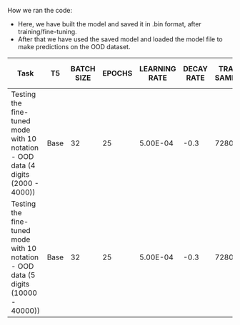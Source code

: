 How we ran the code:

- Here, we have built the model and saved it in .bin format, after training/fine-tuning.
- After that we have used the saved model and loaded the model file to make predictions on the OOD dataset.


| Task | T5 | BATCH SIZE | EPOCHS | LEARNING RATE | DECAY RATE | TRAIN SAMPLE | TRAINING LOSS | VAL SAMPLE | VAL ACCURACY | TEST SAMPLE | TEST ACCURACY | OOD Sample size | OOD TEST ACC | Time For Training | MODEL SAVED BY	| REMARKS	|	
| ------------ | ------------ | ------------ | ------------ | ------------ | ------------ | ------------ | ------------ | ------------ | ------------ | ------------ | ------------ | ------------ | ------------ | ------------ | ------------ | ------------ |
| Testing the fine-tuned mode with 10 notation - OOD data (4 digits (2000 - 4000)) |	Base |	32 | 25	| 5.00E-04 | -0.3 | 7280 | 0.000012 | 2600 | 99.580793 | 3120 | 99.80867347 | 6000 | 9.70% | around 1.5hr | Saicharan | No Masking, directly fine-tuned T5-Base | 
| Testing the fine-tuned mode with 10 notation - OOD data (5 digits (10000 - 40000)) |	Base |	32 | 25	| 5.00E-04 | -0.3 | 7280 | 0.000012 | 2600 | 99.580793 | 3120 | 99.80867347 | 6000 | 0.016667% | around 1.5hr | Saicharan | No Masking, directly fine-tuned T5-Base | 											
